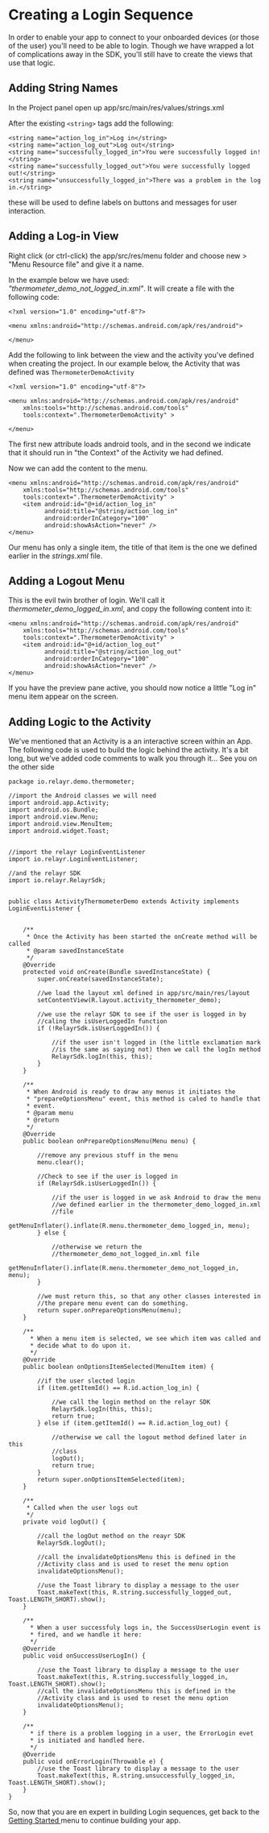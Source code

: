 # Creating a Login Sequence

In order to enable your app to connect to your onboarded devices (or those of the
user) you'll need to be able to login. 
Though we have wrapped a lot of complications away in the SDK, you'll still have to create the views that use that logic. 

## Adding String Names

In the Project panel open up app/src/main/res/values/strings.xml

After the existing `<string>` tags add the following:

    <string name="action_log_in">Log in</string>
    <string name="action_log_out">Log out</string>
    <string name="successfully_logged_in">You were successfully logged in!</string>
    <string name="successfully_logged_out">You were successfully logged out!</string>
    <string name="unsuccessfully_logged_in">There was a problem in the log in.</string>

these will be used to define labels on buttons and messages
for user interaction. 

## Adding a Log-in View

Right click (or ctrl-click) the app/src/res/menu folder and choose new >
"Menu Resource file" and give it a name.

In the example below we have used: *"thermometer_demo_not_logged_in.xml"*.
It will create a file with the following code:


    <?xml version="1.0" encoding="utf-8"?>

    <menu xmlns:android="http://schemas.android.com/apk/res/android">

    </menu>

Add the following to link between the view and the activity you've defined when creating the project. In our example below, the Activity that was defined was `ThermometerDemoActivity`

    <?xml version="1.0" encoding="utf-8"?>

    <menu xmlns:android="http://schemas.android.com/apk/res/android"
        xmlns:tools="http://schemas.android.com/tools"
        tools:context=".ThermometerDemoActivity" >

    </menu>

The first new attribute loads android tools, and in the second we indicate that it should run in "the Context" of the Activity we had defined.


Now we can add the content to the menu.


    <menu xmlns:android="http://schemas.android.com/apk/res/android"
        xmlns:tools="http://schemas.android.com/tools"
        tools:context=".ThermometerDemoActivity" >
        <item android:id="@+id/action_log_in"
              android:title="@string/action_log_in"
              android:orderInCategory="100"
              android:showAsAction="never" />
    </menu>

Our menu has only a single item, the title of that item is the
one we defined earlier in the *strings.xml* file.

## Adding a Logout Menu

This is the evil twin brother of login. We'll call it *thermometer_demo_logged_in.xml*, and copy the following content into it:

    <menu xmlns:android="http://schemas.android.com/apk/res/android"
        xmlns:tools="http://schemas.android.com/tools"
        tools:context=".ThermometerDemoActivity" >
        <item android:id="@+id/action_log_out"
              android:title="@string/action_log_out"
              android:orderInCategory="100"
              android:showAsAction="never" />
    </menu>

If you have the preview pane active, you should now notice a little
"Log in" menu item appear on the screen.

## Adding Logic to the Activity

We've mentioned that an Activity is a an interactive screen within an App. 
The following code is used to build the logic behind the activity. It's a bit long, but we've added code comments to walk you through it... See you on the other side

    package io.relayr.demo.thermometer;

    //import the Android classes we will need
    import android.app.Activity;
    import android.os.Bundle;
    import android.view.Menu;
    import android.view.MenuItem;
    import android.widget.Toast;


    //import the relayr LoginEventListener
    import io.relayr.LoginEventListener;

    //and the relayr SDK
    import io.relayr.RelayrSdk;


    public class ActivityThermometerDemo extends Activity implements LoginEventListener {


        /**
         * Once the Activity has been started the onCreate method will be called
         * @param savedInstanceState
         */
        @Override
        protected void onCreate(Bundle savedInstanceState) {
            super.onCreate(savedInstanceState);

            //we load the layout xml defined in app/src/main/res/layout
            setContentView(R.layout.activity_thermometer_demo);

            //we use the relayr SDK to see if the user is logged in by
            //caling the isUserLoggedIn function
            if (!RelayrSdk.isUserLoggedIn()) {

                //if the user isn't logged in (the little exclamation mark
                //is the same as saying not) then we call the logIn method
                RelayrSdk.logIn(this, this);
            }
        }

        /**
         * When Android is ready to draw any menus it initiates the
         * "prepareOptionsMenu" event, this method is caled to handle that
         * event.
         * @param menu
         * @return
         */
        @Override
        public boolean onPrepareOptionsMenu(Menu menu) {

            //remove any previous stuff in the menu
            menu.clear();

            //Check to see if the user is logged in
            if (RelayrSdk.isUserLoggedIn()) {

                //if the user is logged in we ask Android to draw the menu
                //we defined earlier in the thermometer_demo_logged_in.xml
                //file
                getMenuInflater().inflate(R.menu.thermometer_demo_logged_in, menu);
            } else {

                //otherwise we return the
                //thermometer_demo_not_logged_in.xml file
                getMenuInflater().inflate(R.menu.thermometer_demo_not_logged_in, menu);
            }

            //we must return this, so that any other classes interested in
            //the prepare menu event can do something.
            return super.onPrepareOptionsMenu(menu);
        }

        /**
          * When a menu item is selected, we see which item was called and
          * decide what to do upon it.
          */
        @Override
        public boolean onOptionsItemSelected(MenuItem item) {

            //if the user slected login
            if (item.getItemId() == R.id.action_log_in) {

                //we call the login method on the relayr SDK
                RelayrSdk.logIn(this, this);
                return true;
            } else if (item.getItemId() == R.id.action_log_out) {

                //otherwise we call the logout method defined later in this
                //class
                logOut();
                return true;
            }
            return super.onOptionsItemSelected(item);
        }

        /**
         * Called when the user logs out
         */
        private void logOut() {

            //call the logOut method on the reayr SDK
            RelayrSdk.logOut();

            //call the invalidateOptionsMenu this is defined in the
            //Activity class and is used to reset the menu option
            invalidateOptionsMenu();

            //use the Toast library to display a message to the user
            Toast.makeText(this, R.string.successfully_logged_out, Toast.LENGTH_SHORT).show();
        }

        /**
          * When a user successfuly logs in, the SuccessUserLogin event is
          * fired, and we handle it here:
          */
        @Override
        public void onSuccessUserLogIn() {

            //use the Toast library to display a message to the user
            Toast.makeText(this, R.string.successfully_logged_in, Toast.LENGTH_SHORT).show();
            //call the invalidateOptionsMenu this is defined in the
            //Activity class and is used to reset the menu option
            invalidateOptionsMenu();
        }

        /**
          * if there is a problem logging in a user, the ErrorLogin evet
          * is initiated and handled here.
          */
        @Override
        public void onErrorLogin(Throwable e) {
            //use the Toast library to display a message to the user
            Toast.makeText(this, R.string.unsuccessfully_logged_in, Toast.LENGTH_SHORT).show();
        }
    }


So, now that you are en expert in building Login sequences, get back to the <a href="https://developer.relayr.io/documents/Android/GettingStarted"> Getting Started </a> menu to continue building your app.